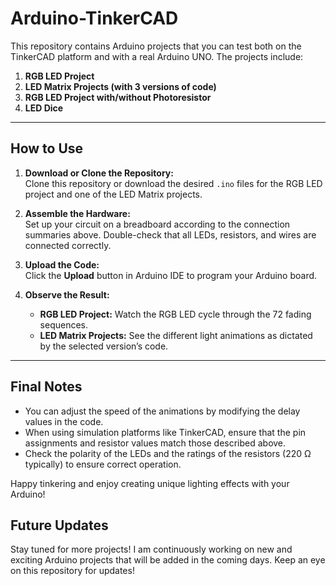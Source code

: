 # Arduino-TinkerCAD

This repository contains Arduino projects that you can test both on the TinkerCAD platform and with a real Arduino UNO. The projects include:

1. **RGB LED Project**
2. **LED Matrix Projects (with 3 versions of code)**
3. **RGB LED Project with/without Photoresistor**
4. **LED Dice**

---

## How to Use

1. **Download or Clone the Repository:**  
   Clone this repository or download the desired `.ino` files for the RGB LED project and one of the LED Matrix projects.

2. **Assemble the Hardware:**  
   Set up your circuit on a breadboard according to the connection summaries above. Double-check that all LEDs, resistors, and wires are connected correctly.

3. **Upload the Code:**  
   Click the **Upload** button in Arduino IDE to program your Arduino board.

4. **Observe the Result:**
   - **RGB LED Project:** Watch the RGB LED cycle through the 72 fading sequences.
   - **LED Matrix Projects:** See the different light animations as dictated by the selected version’s code.

---

## Final Notes

- You can adjust the speed of the animations by modifying the delay values in the code.
- When using simulation platforms like TinkerCAD, ensure that the pin assignments and resistor values match those described above.
- Check the polarity of the LEDs and the ratings of the resistors (220 Ω typically) to ensure correct operation.

Happy tinkering and enjoy creating unique lighting effects with your Arduino!

## Future Updates

Stay tuned for more projects! I am continuously working on new and exciting Arduino projects that will be added in the coming days. Keep an eye on this repository for updates!
